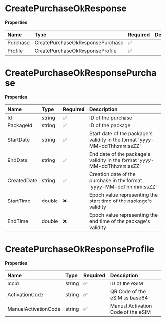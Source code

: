 # CreatePurchaseOkResponse

**Properties**

| Name     | Type                             | Required | Description |
| :------- | :------------------------------- | :------- | :---------- |
| Purchase | CreatePurchaseOkResponsePurchase | ✅       |             |
| Profile  | CreatePurchaseOkResponseProfile  | ✅       |             |

# CreatePurchaseOkResponsePurchase

**Properties**

| Name        | Type   | Required | Description                                                                |
| :---------- | :----- | :------- | :------------------------------------------------------------------------- |
| Id          | string | ✅       | ID of the purchase                                                         |
| PackageId   | string | ✅       | ID of the package                                                          |
| StartDate   | string | ✅       | Start date of the package's validity in the format 'yyyy-MM-ddThh:mm:ssZZ' |
| EndDate     | string | ✅       | End date of the package's validity in the format 'yyyy-MM-ddThh:mm:ssZZ'   |
| CreatedDate | string | ✅       | Creation date of the purchase in the format 'yyyy-MM-ddThh:mm:ssZZ'        |
| StartTime   | double | ❌       | Epoch value representing the start time of the package's validity          |
| EndTime     | double | ❌       | Epoch value representing the end time of the package's validity            |

# CreatePurchaseOkResponseProfile

**Properties**

| Name                 | Type   | Required | Description                        |
| :------------------- | :----- | :------- | :--------------------------------- |
| Iccid                | string | ✅       | ID of the eSIM                     |
| ActivationCode       | string | ✅       | QR Code of the eSIM as base64      |
| ManualActivationCode | string | ✅       | Manual Activation Code of the eSIM |
